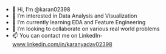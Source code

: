 - 👋 Hi, I’m @karan02398
- 👀 I’m interested in Data Analysis and Visualization
- 🌱 I’m currently learning EDA and Feature Engineering
- 💞️ I’m looking to collaborate on various real world problems
- 📫 You can contact me on LinkedIn- www.linkedin.com/in/karanyadav02398

<!---
karan02398 is a ✨ special ✨ repository because its `README.md` (this file) appears on your GitHub profile.
You can click the Preview link to take a look at your changes.
--->
